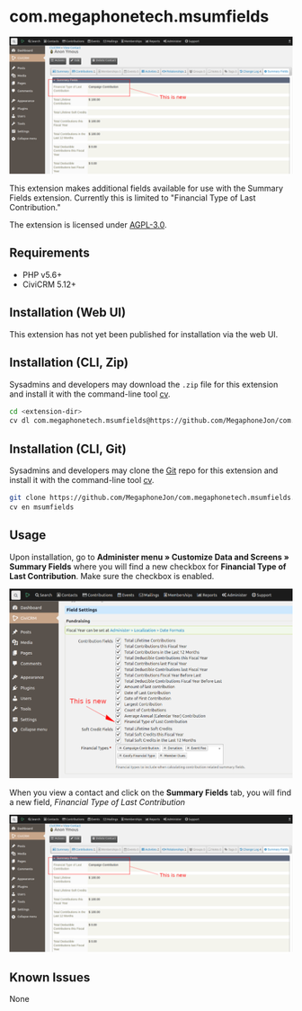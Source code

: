 # com.megaphonetech.msumfields

![contributor.png screenshot](/images/contributor.png)

This extension makes additional fields available for use with the Summary Fields extension. Currently this is limited to "Financial Type of Last Contribution."

The extension is licensed under [AGPL-3.0](LICENSE.txt).

## Requirements

* PHP v5.6+
* CiviCRM 5.12+

## Installation (Web UI)

This extension has not yet been published for installation via the web UI.

## Installation (CLI, Zip)

Sysadmins and developers may download the `.zip` file for this extension and
install it with the command-line tool [cv](https://github.com/civicrm/cv).

```bash
cd <extension-dir>
cv dl com.megaphonetech.msumfields@https://github.com/MegaphoneJon/com.megaphonetech.msumfields/archive/master.zip
```

## Installation (CLI, Git)

Sysadmins and developers may clone the [Git](https://en.wikipedia.org/wiki/Git) repo for this extension and
install it with the command-line tool [cv](https://github.com/civicrm/cv).

```bash
git clone https://github.com/MegaphoneJon/com.megaphonetech.msumfields.git
cv en msumfields
```

## Usage

Upon installation, go to **Administer menu » Customize Data and Screens » Summary Fields** where you will find a new checkbox for **Financial Type of Last Contribution**. Make sure the checkbox is enabled.

![msumfields.png screenshot](/images/msumfields.png)

When you view a contact and click on the **Summary Fields** tab, you will find a new field, *Financial Type of Last Contribution*

![contributor.png screenshot](/images/contributor.png)

## Known Issues

None
